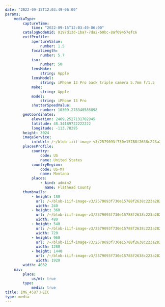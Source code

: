 ```yaml
---
date: "2022-09-15T12:03:49-06:00"
params:
    mediaType:
        captureTime:
            time: "2022-09-15T12:03:49-06:00"
        catalogNodeUid: 0197d13d-1ba7-7da2-b9bc-8af09457efc6
        exifProfile:
            apertureValue:
                number: 1.5
            focalLength:
                number: 5.7
            iso:
                number: 50
            lensMake:
                string: Apple
            lensModel:
                string: iPhone 13 Pro back triple camera 5.7mm f/1.5
            make:
                string: Apple
            model:
                string: iPhone 13 Pro
            shutterSpeedValue:
                number: 10309.278340586898
        geoCoordinates:
            elevation: 2469.2527131782945
            latitude: 48.34189722222222
            longitude: -113.78295
        height: 3024
        imageService:
            infoUrl: /~/blob-iiif-image-v3/2579093f730e15788f2638c223a2826fecd4074234bf62f52448ecb4854fb8f9/info.json
        placesProfile:
            country:
                code: US
                name: United States
            countryRegion:
                code: US-MT
                name: Montana
            places:
                - kind: admin2
                  name: Flathead County
        thumbnails:
            - height: 180
              url: /~/blob-iiif-image-v3/2579093f730e15788f2638c223a2826fecd4074234bf62f52448ecb4854fb8f9/full/240%2C180/0/default.jpg
              width: 240
            - height: 360
              url: /~/blob-iiif-image-v3/2579093f730e15788f2638c223a2826fecd4074234bf62f52448ecb4854fb8f9/full/480%2C360/0/default.jpg
              width: 480
            - height: 540
              url: /~/blob-iiif-image-v3/2579093f730e15788f2638c223a2826fecd4074234bf62f52448ecb4854fb8f9/full/720%2C540/0/default.jpg
              width: 720
            - height: 960
              url: /~/blob-iiif-image-v3/2579093f730e15788f2638c223a2826fecd4074234bf62f52448ecb4854fb8f9/full/1280%2C960/0/default.jpg
              width: 1280
            - height: 1440
              url: /~/blob-iiif-image-v3/2579093f730e15788f2638c223a2826fecd4074234bf62f52448ecb4854fb8f9/full/1920%2C1440/0/default.jpg
              width: 1920
        width: 4032
    nav:
        place:
            us/mt: true
        type:
            media: true
title: IMG_4587.HEIC
type: media
---
```


